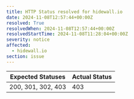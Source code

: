 ```yaml
---
title: HTTP Status resolved for hidewall.io
date: 2024-11-08T12:57:44+00:00Z
resolved: True
resolvedWhen: 2024-11-08T12:57:44+00:00Z
resolvedStartTime: 2024-11-08T11:28:04+00:00Z
severity: notice
affected:
  - hidewall.io
section: issue
---
```


| Expected Statuses | Actual Status  |
|-------------------|----------------|
| 200, 301, 302, 403 | 403 |
